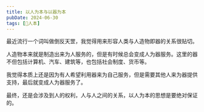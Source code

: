```yaml
---
title: 以人为本与以器为本
pubDate: 2024-06-30
tags: [🧒人本]
---
```


最近流行一个词叫做倒反天罡，我觉得用来形容人类与人造物即器的关系很贴切。

人造物本来就是制造出来为人服务的，但是有时候总会变成人为器服务。这里的器不但包括计算机、汽车、建筑等，也包括社会制度、货币等。

我觉得本质上还是因为有人希望利用器来为自己服务，但是需要其他人来为器提供支持，最后就变成人为器服务了。

最终，还是会涉及到人的权利，人与人之间的关系，以人为本的思想是要绝对保证的。
